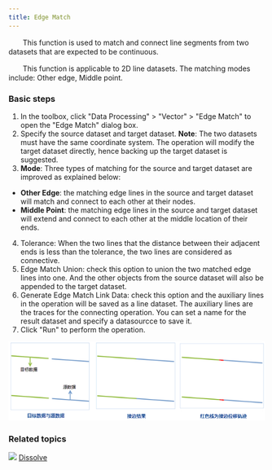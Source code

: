 ```yaml
---
title: Edge Match
---
```


　　This function is used to match and connect line segments from two datasets that are expected to be continuous. 

　　This function is applicable to 2D line datasets. The matching modes include: Other edge, Middle point.

### Basic steps

 1. In the toolbox, click "Data Processing" > "Vector" > "Edge Match" to open the "Edge Match" dialog box.
 2. Specify the source dataset and target dataset. **Note**: The two datasets must have the same coordinate system. The operation will modify the target dataset directly, hence backing up the target dataset is suggested. 
 3. **Mode**: Three types of matching for the source and target dataset are improved as explained below:

  - **Other Edge**: the matching edge lines in the source and target dataset will match and connect to each other at their nodes. 
  - **Middle Point**: the matching edge lines in the source and target dataset will extend and connect to each other at the middle location of their ends. 
 
 4. Tolerance: When the two lines that the distance between their adjacent ends is less than the tolerance, the two lines are considered as connective.
 5. Edge Match Union: check this option to union the two matched edge lines into one. And the other objects from the source dataset will also be appended to the target dataset.
 6. Generate Edge Match Link Data: check this option and the auxiliary lines in the operation will be saved as a line dataset. The auxiliary lines are the traces for the connecting operation. You can set a name for the result dataset and specify a datasourcce to save it.
 7. Click "Run" to perform the operation.

  ![](img/EdgeMatch.png)


### Related topics

![](img/smalltitle.png) [Dissolve](Datafuse.html)



